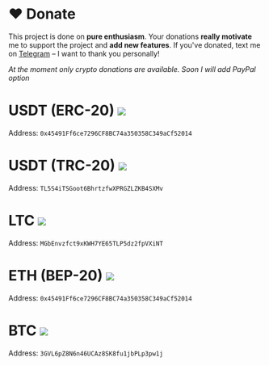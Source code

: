 # ❤️ Donate
This project is done on **pure enthusiasm**. Your donations **really motivate** me to support the project and **add new features**. If you've donated, text me on [Telegram](https://t.me/llmfarm_chat) – I want to thank you personally! 

*At the moment only crypto donations are available. Soon I will add PayPal option*

# USDT (ERC-20) <img src="https://img.shields.io/badge/Donate-USDT-51105E?logo=usdt" />
Address: `0x45491Ff6ce7296CF8BC74a350358C349aCf52014`

# USDT (TRC-20) <img src="https://img.shields.io/badge/Donate-USDT-51105E?logo=usdt" />
Address: `TL5S4iTSGoot6BhrtzfwXPRGZLZKB4SXMv`

# LTC <img src="https://img.shields.io/badge/Donate-Litecoin-51105E?logo=litecoin" />
Address: `MGbEnvzfct9xKWH7YE65TLP5dz2fpVXiNT`

# ETH (BEP-20) <img src="https://img.shields.io/badge/Donate-Ethereum-51105E?logo=ethereum" />
Address: `0x45491Ff6ce7296CF8BC74a350358C349aCf52014`

# BTC <img src="https://img.shields.io/badge/Donate-Bitcoin-F2A900?logo=bitcoin" />
Address: `3GVL6pZ8N6n46UCAz8SK8fu1jbPLp3pw1j`



